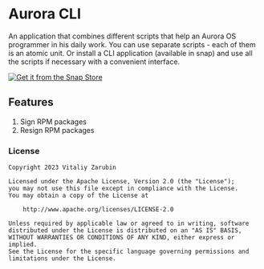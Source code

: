 # Aurora CLI

An application that combines different scripts that help an Aurora OS programmer in his daily work. You can use separate scripts - each of them is an atomic unit. Or install a CLI application (available in snap) and use all the scripts if necessary with a convenient interface.

[![Get it from the Snap Store](https://snapcraft.io/static/images/badges/en/snap-store-black.svg)](https://snapcraft.io/aurora-cli)

## Features

1. Sign RPM packages
2. Resign RPM packages

### License

```
Copyright 2023 Vitaliy Zarubin

Licensed under the Apache License, Version 2.0 (the "License");
you may not use this file except in compliance with the License.
You may obtain a copy of the License at

    http://www.apache.org/licenses/LICENSE-2.0

Unless required by applicable law or agreed to in writing, software
distributed under the License is distributed on an "AS IS" BASIS,
WITHOUT WARRANTIES OR CONDITIONS OF ANY KIND, either express or implied.
See the License for the specific language governing permissions and
limitations under the License.
```